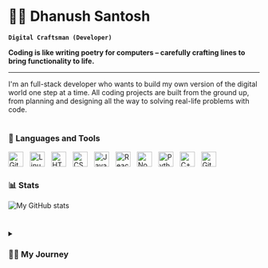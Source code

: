 # 🏄‍♂️ Dhanush Santosh

**`Digital Craftsman (Developer)`**

**Coding is like writing poetry for computers – carefully crafting lines to bring functionality to life.**

---

I'm an full-stack developer who wants to build my own version of the digital world one step at a time. All coding projects are built from the ground up, from planning and designing all the way to solving real-life problems with code.

#

### 🧰 Languages and Tools

<a href = 'https://git-scm.com/'><img align="left" alt="Git" width="30px" style="padding-right:10px;" src="https://cdn.jsdelivr.net/gh/devicons/devicon/icons/git/git-original.svg" /></a>
<a href = 'https://www.linux.org/'><img align="left" alt="Linux" width="30px" style="padding-right:10px;" src="https://cdn.jsdelivr.net/gh/devicons/devicon/icons/linux/linux-original.svg" /></a>
<a href = 'https://en.wikipedia.org/wiki/HTML'><img align="left" alt="HTML" width="30px" style="padding-right:10px;" src="https://cdn.jsdelivr.net/gh/devicons/devicon/icons/html5/html5-plain.svg" /></a>
<a href = 'https://en.wikipedia.org/wiki/CSS'><img align="left" alt="CSS" width="30px" style="padding-right:10px;" src="https://cdn.jsdelivr.net/gh/devicons/devicon/icons/css3/css3-plain.svg" /></a>
<a href = 'https://en.wikipedia.org/wiki/JavaScript'><img align="left" alt="JavaScript" width="30px" style="padding-right:10px;" src="https://cdn.jsdelivr.net/gh/devicons/devicon/icons/javascript/javascript-plain.svg" /></a>
<a href = 'https://react.dev/'><img align="left" alt="React" width="30px" style="padding-right:10px;" src="https://cdn.jsdelivr.net/gh/devicons/devicon/icons/react/react-original.svg" /></a>
<a href = 'https://nodejs.org/en'><img align="left" alt="NodeJS" width="30px" style="padding-right:10px;" src="https://cdn.jsdelivr.net/gh/devicons/devicon/icons/nodejs/nodejs-original.svg" /></a>
<a href = 'https://www.python.org/'><img align="left" alt="Python" width="30px" style="padding-right:10px;" src="https://cdn.jsdelivr.net/gh/devicons/devicon/icons/python/python-plain.svg" /></a>
<a href = 'https://en.wikipedia.org/wiki/C%2B%2B'><img align="left" alt="C++" width="30px" style="padding-right:10px;" src="https://cdn.jsdelivr.net/gh/devicons/devicon/icons/cplusplus/cplusplus-line.svg" /></a>
<a href = 'https://github.com/'><img align="left" alt="GitHub" width="30px" style="padding-right:10px;" src="https://cdn.jsdelivr.net/gh/devicons/devicon/icons/github/github-original.svg" /></a>
<br />


#

### 📊 Stats

![My GitHub stats](https://github-readme-stats.vercel.app/api?username=DhanushSantosh&show_icons=true&theme=gruvbox)

#

<details>
 <summary><h3>👨‍💻 My Journey</h3></summary>
   For me, It all started from when I first got an android device for myself, I always wanted to know how tech works since childhood. I started to customize my phone with custom ROM's and testing out new Features and always wanted to create something of my own. That's when I found out about coding which got me hooked on to it .I started my coding journey as a naive IT student with a passion to learn everything I could about this programming world - code, unix, linux, theory and later on to Full Stack Web Development. And all the while, wanting to teach myself BackEnd languages like java for developing android apps,  Python to Create Automations and iOS development with a dream to build my own app, but that soon got overshadowed by my desire to get better in DSA. So I took my own time to dedicately learn what I want to. My aim is to know more about this tech world and indulge my contribution to make it better.
